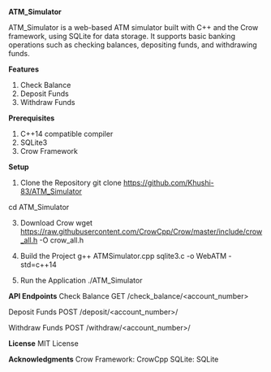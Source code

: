 **ATM_Simulator**

ATM_Simulator is a web-based ATM simulator built with C++ and the Crow framework, using SQLite for data storage. 
It supports basic banking operations such as checking balances, depositing funds, and withdrawing funds.

**Features**
1. Check Balance
2. Deposit Funds
3. Withdraw Funds
   
**Prerequisites**
1. C++14 compatible compiler
2. SQLite3
3. Crow Framework
   
**Setup**

1. Clone the Repository
git clone https://github.com/Khushi-83/ATM_Simulator

cd ATM_Simulator

3. Download Crow
wget https://raw.githubusercontent.com/CrowCpp/Crow/master/include/crow_all.h -O crow_all.h

5. Build the Project
g++ ATMSimulator.cpp sqlite3.c -o WebATM -std=c++14

7. Run the Application
   ./ATM_Simulator
   
**API Endpoints**
Check Balance
GET /check_balance/<account_number>

Deposit Funds
POST /deposit/<account_number>/<amount>

Withdraw Funds
POST /withdraw/<account_number>/<amount>

**License**
MIT License

**Acknowledgments**
Crow Framework: CrowCpp
SQLite: SQLite
